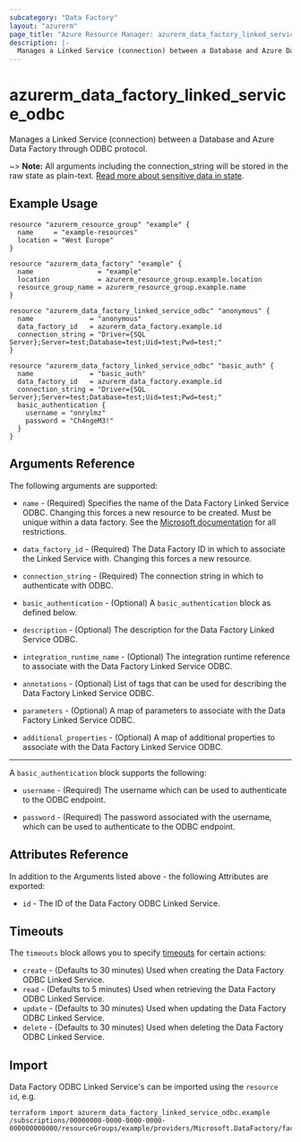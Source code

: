 ```yaml
---
subcategory: "Data Factory"
layout: "azurerm"
page_title: "Azure Resource Manager: azurerm_data_factory_linked_service_odbc"
description: |-
  Manages a Linked Service (connection) between a Database and Azure Data Factory through ODBC protocol.
---
```


# azurerm_data_factory_linked_service_odbc

Manages a Linked Service (connection) between a Database and Azure Data Factory through ODBC protocol.

~> **Note:** All arguments including the connection_string will be stored in the raw state as plain-text. [Read more about sensitive data in state](/docs/state/sensitive-data.html).

## Example Usage

```hcl
resource "azurerm_resource_group" "example" {
  name     = "example-resources"
  location = "West Europe"
}

resource "azurerm_data_factory" "example" {
  name                = "example"
  location            = azurerm_resource_group.example.location
  resource_group_name = azurerm_resource_group.example.name
}

resource "azurerm_data_factory_linked_service_odbc" "anonymous" {
  name              = "anonymous"
  data_factory_id   = azurerm_data_factory.example.id
  connection_string = "Driver={SQL Server};Server=test;Database=test;Uid=test;Pwd=test;"
}

resource "azurerm_data_factory_linked_service_odbc" "basic_auth" {
  name              = "basic_auth"
  data_factory_id   = azurerm_data_factory.example.id
  connection_string = "Driver={SQL Server};Server=test;Database=test;Uid=test;Pwd=test;"
  basic_authentication {
    username = "onrylmz"
    password = "Ch4ngeM3!"
  }
}
```

## Arguments Reference

The following arguments are supported:

* `name` - (Required) Specifies the name of the Data Factory Linked Service ODBC. Changing this forces a new resource to be created. Must be unique within a data factory. See the [Microsoft documentation](https://docs.microsoft.com/azure/data-factory/naming-rules) for all restrictions.

* `data_factory_id` - (Required) The Data Factory ID in which to associate the Linked Service with. Changing this forces a new resource.

* `connection_string` - (Required) The connection string in which to authenticate with ODBC.

* `basic_authentication` - (Optional) A `basic_authentication` block as defined below.

* `description` - (Optional) The description for the Data Factory Linked Service ODBC.

* `integration_runtime_name` - (Optional) The integration runtime reference to associate with the Data Factory Linked Service ODBC.

* `annotations` - (Optional) List of tags that can be used for describing the Data Factory Linked Service ODBC.

* `parameters` - (Optional) A map of parameters to associate with the Data Factory Linked Service ODBC.

* `additional_properties` - (Optional) A map of additional properties to associate with the Data Factory Linked Service ODBC.

---

A `basic_authentication` block supports the following:

* `username` - (Required) The username which can be used to authenticate to the ODBC endpoint.

* `password` - (Required) The password associated with the username, which can be used to authenticate to the ODBC endpoint.

## Attributes Reference

In addition to the Arguments listed above - the following Attributes are exported:

* `id` - The ID of the Data Factory ODBC Linked Service.

## Timeouts

The `timeouts` block allows you to specify [timeouts](https://developer.hashicorp.com/terraform/language/resources/configure#define-operation-timeouts) for certain actions:

* `create` - (Defaults to 30 minutes) Used when creating the Data Factory ODBC Linked Service.
* `read` - (Defaults to 5 minutes) Used when retrieving the Data Factory ODBC Linked Service.
* `update` - (Defaults to 30 minutes) Used when updating the Data Factory ODBC Linked Service.
* `delete` - (Defaults to 30 minutes) Used when deleting the Data Factory ODBC Linked Service.

## Import

Data Factory ODBC Linked Service's can be imported using the `resource id`, e.g.

```shell
terraform import azurerm_data_factory_linked_service_odbc.example /subscriptions/00000000-0000-0000-0000-000000000000/resourceGroups/example/providers/Microsoft.DataFactory/factories/example/linkedservices/example
```
